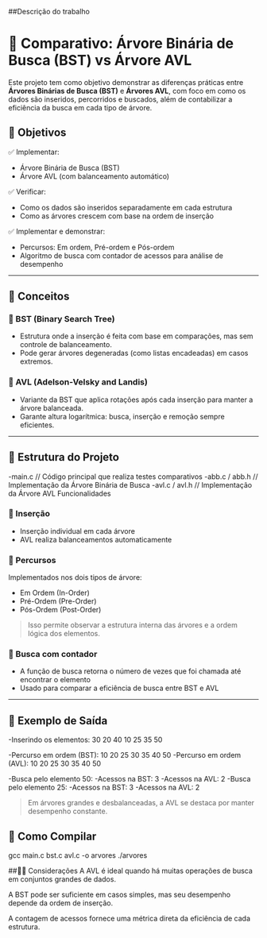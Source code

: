 ##Descrição do trabalho
# 🌳 Comparativo: Árvore Binária de Busca (BST) vs Árvore AVL

Este projeto tem como objetivo demonstrar as diferenças práticas entre **Árvores Binárias de Busca (BST)** e **Árvores AVL**, com foco em como os dados são inseridos, percorridos e buscados, além de contabilizar a eficiência da busca em cada tipo de árvore.

## 📌 Objetivos

✅ Implementar:
- Árvore Binária de Busca (BST)  
- Árvore AVL (com balanceamento automático)

✅ Verificar:
- Como os dados são inseridos separadamente em cada estrutura  
- Como as árvores crescem com base na ordem de inserção

✅ Implementar e demonstrar:
- Percursos: Em ordem, Pré-ordem e Pós-ordem  
- Algoritmo de busca com contador de acessos para análise de desempenho

---

## 🧠 Conceitos

### 🔹 BST (Binary Search Tree)
- Estrutura onde a inserção é feita com base em comparações, mas sem controle de balanceamento.
- Pode gerar árvores degeneradas (como listas encadeadas) em casos extremos.

### 🔹 AVL (Adelson-Velsky and Landis)
- Variante da BST que aplica rotações após cada inserção para manter a árvore balanceada.
- Garante altura logarítmica: busca, inserção e remoção sempre eficientes.

---

## 📁 Estrutura do Projeto
-main.c // Código principal que realiza testes comparativos
-abb.c / abb.h // Implementação da Árvore Binária de Busca
-avl.c / avl.h // Implementação da Árvore AVL
 Funcionalidades

### 🔸 Inserção
- Inserção individual em cada árvore
- AVL realiza balanceamentos automaticamente

### 🔸 Percursos
Implementados nos dois tipos de árvore:
- Em Ordem (In-Order)
- Pré-Ordem (Pre-Order)
- Pós-Ordem (Post-Order)

> Isso permite observar a estrutura interna das árvores e a ordem lógica dos elementos.

### 🔸 Busca com contador
- A função de busca retorna o número de vezes que foi chamada até encontrar o elemento
- Usado para comparar a eficiência de busca entre BST e AVL

---

## 🧪 Exemplo de Saída

-Inserindo os elementos: 30 20 40 10 25 35 50

-Percurso em ordem (BST): 10 20 25 30 35 40 50
-Percurso em ordem (AVL): 10 20 25 30 35 40 50

-Busca pelo elemento 50:
-Acessos na BST: 3
-Acessos na AVL: 2
-Busca pelo elemento 25:
-Acessos na BST: 3
-Acessos na AVL: 2

> Em árvores grandes e desbalanceadas, a AVL se destaca por manter desempenho constante.


## 🚀 Como Compilar
gcc main.c bst.c avl.c -o arvores
./arvores

##👨‍🏫 Considerações
A AVL é ideal quando há muitas operações de busca em conjuntos grandes de dados.

A BST pode ser suficiente em casos simples, mas seu desempenho depende da ordem de inserção.

A contagem de acessos fornece uma métrica direta da eficiência de cada estrutura.
